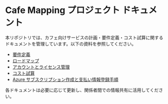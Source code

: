 # Cafe Mapping プロジェクト ドキュメント

本リポジトリでは、カフェ向けサービスの計画・要件定義・コスト試算に関するドキュメントを管理しています。以下の資料を参照してください。

- [要件定義](docs/RequirementsDefinition.md)
- [ロードマップ](docs/Roadmap.md)
- [アカウントとライセンス管理](docs/AccountsAndLicensing.md)
- [コスト試算](docs/CostEstimation.md)
- [Azure サブスクリプション作成と支払い情報登録手順](docs/AzureSubscriptionSetup.md)

各ドキュメントは必要に応じて更新し、関係者間での情報共有に活用してください。
